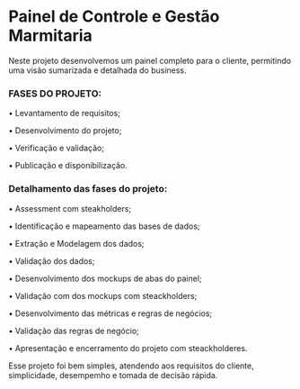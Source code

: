 # Painel de Controle e Gestão Marmitaria

Neste projeto desenvolvemos um painel completo para o cliente, permitindo uma visão sumarizada e detalhada do business.
 
 

### FASES DO PROJETO:
• Levantamento de requisitos;

• Desenvolvimento do projeto;

• Verificação e validação;

• Publicação e disponibilização.

### Detalhamento das fases do projeto:
• Assessment com steakholders;

• Identificação e mapeamento das bases de dados;

• Extração e Modelagem dos dados;

• Validação dos dados;

• Desenvolvimento dos mockups de abas do painel;

• Validação com dos mockups com steackholders;

• Desenvolvimento das métricas e regras de negócios;

• Validação das regras de negócio;

• Apresentação e encerramento do projeto com steackholderes.


Esse projeto foi bem simples, atendendo aos requisitos do cliente, simplicidade, desempemho e tomada de decisão rápida.



